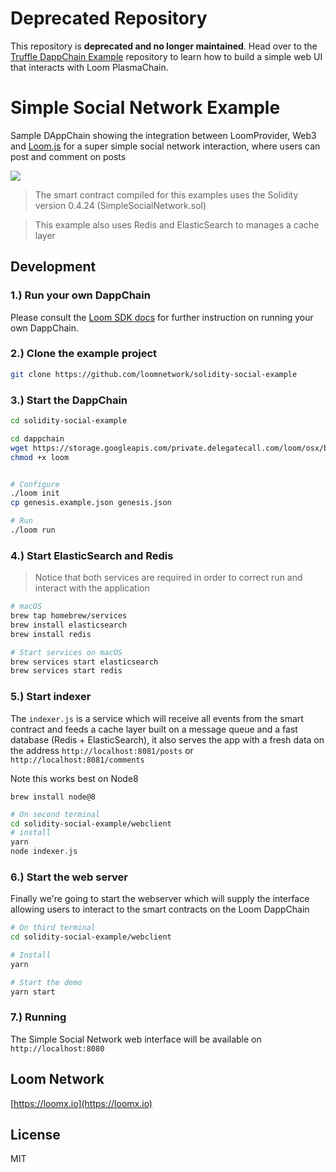 # Deprecated Repository

This repository is **deprecated and no longer maintained**. Head over to the [Truffle DappChain Example](https://github.com/loomnetwork/truffle-dappchain-example) repository to learn how to build a simple web UI that interacts with Loom PlasmaChain.

# Simple Social Network Example

Sample DAppChain showing the integration between LoomProvider, Web3 and [Loom.js](https://github.com/loomnetwork/loom-js) for a super simple social network interaction, where users can post and comment on posts

![](https://dzwonsemrish7.cloudfront.net/items/2W3c2O3G2A1q1l3f3D3d/Screen%20Recording%202018-05-29%20at%2003.35%20PM.gif)

> The smart contract compiled for this examples uses the Solidity version 0.4.24 (SimpleSocialNetwork.sol)

> This example also uses Redis and ElasticSearch to manages a cache layer

Development
----

### 1.) Run your own DappChain

Please consult the [Loom SDK docs](https://loomx.io/developers/docs/en/prereqs.html) for further instruction on running your own DappChain.

### 2.) Clone the example project

```bash
git clone https://github.com/loomnetwork/solidity-social-example
```

### 3.) Start the DappChain

```bash
cd solidity-social-example

cd dappchain
wget https://storage.googleapis.com/private.delegatecall.com/loom/osx/build-375/loom
chmod +x loom


# Configure
./loom init
cp genesis.example.json genesis.json

# Run
./loom run
```

### 4.) Start ElasticSearch and Redis

> Notice that both services are required in order to correct run and interact with the application

```bash
# macOS
brew tap homebrew/services
brew install elasticsearch
brew install redis

# Start services on macOS
brew services start elasticsearch
brew services start redis
```

### 5.) Start indexer

The `indexer.js` is a service which will receive all events from the smart contract and feeds a cache layer built on a message queue and a fast database (Redis + ElasticSearch), it also serves the app with a fresh data on the address `http://localhost:8081/posts` or `http://localhost:8081/comments`

Note this works best on Node8
```
brew install node@8
```

```bash
# On second terminal
cd solidity-social-example/webclient
# install
yarn
node indexer.js
```

### 6.) Start the web server

Finally we're going to start the webserver which will supply the interface allowing users to interact to the smart contracts on the Loom DappChain

```bash
# On third terminal
cd solidity-social-example/webclient

# Install
yarn

# Start the demo
yarn start

```

### 7.) Running

The Simple Social Network web interface will be available on `http://localhost:8080`


Loom Network
----
[https://loomx.io](https://loomx.io)


License
----

MIT
